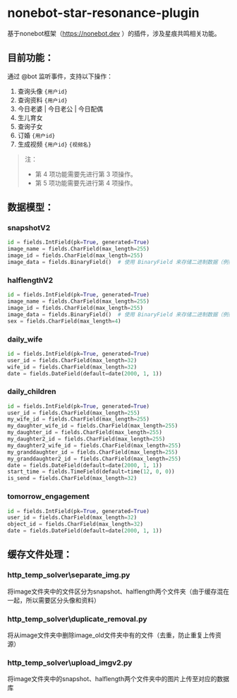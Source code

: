 # nonebot-star-resonance-plugin

基于nonebot框架（https://nonebot.dev
）的插件，涉及星痕共鸣相关功能。

## 目前功能：
通过 @bot 监听事件，支持以下操作：

1. 查询头像 `{用户id}`
2. 查询资料 `{用户id}`
3. 今日老婆 | 今日老公 | 今日配偶
4. 生儿育女
5. 查询子女
6. 订婚 `{用户id}`
7. 生成视频 `{用户id}` `{视频名}`

> 注：
> - 第 4 项功能需要先进行第 3 项操作。
> - 第 5 项功能需要先进行第 4 项操作。

## 数据模型：

### snapshotV2
```python
id = fields.IntField(pk=True, generated=True)
image_name = fields.CharField(max_length=255)
image_id = fields.CharField(max_length=255)
image_data = fields.BinaryField()  # 使用 BinaryField 来存储二进制数据（例如图片）

```

### halflengthV2
```python
id = fields.IntField(pk=True, generated=True)
image_name = fields.CharField(max_length=255)
image_id = fields.CharField(max_length=255)
image_data = fields.BinaryField()  # 使用 BinaryField 来存储二进制数据（例如图片）
sex = fields.CharField(max_length=4)
```

### daily_wife
```python
id = fields.IntField(pk=True, generated=True)
user_id = fields.CharField(max_length=32)
wife_id = fields.CharField(max_length=32)
date = fields.DateField(default=date(2000, 1, 1))
```

### daily_children
```python
id = fields.IntField(pk=True, generated=True)
user_id = fields.CharField(max_length=255)
my_wife_id = fields.CharField(max_length=255)
my_daughter_wife_id = fields.CharField(max_length=255)
my_daughter_id = fields.CharField(max_length=255)
my_daughter2_id = fields.CharField(max_length=255)
my_daughter2_wife_id = fields.CharField(max_length=255)
my_granddaughter_id = fields.CharField(max_length=255)
my_granddaughter2_id = fields.CharField(max_length=255)
date = fields.DateField(default=date(2000, 1, 1))
start_time = fields.TimeField(default=time(12, 0, 0))
is_send = fields.CharField(max_length=32)
```

### tomorrow_engagement
```python
id = fields.IntField(pk=True, generated=True)
user_id = fields.CharField(max_length=32)
object_id = fields.CharField(max_length=32)
date = fields.DateField(default=date(2000, 1, 1))
```

## 缓存文件处理：

### http_temp_solver\separate_img.py

将image文件夹中的文件区分为snapshot、halflength两个文件夹（由于缓存混在一起，所以需要区分头像和资料）

### http_temp_solver\duplicate_removal.py

将从image文件夹中删除image_old文件夹中有的文件（去重，防止重复上传资源）

### http_temp_solver\upload_imgv2.py

将image文件夹中的snapshot、halflength两个文件夹中的图片上传至对应的数据库

